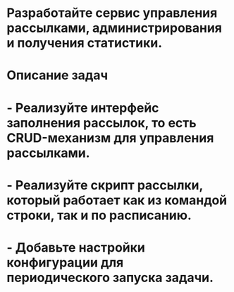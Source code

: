 # Разработайте сервис управления рассылками, администрирования и получения статистики.

# Описание задач
# - Реализуйте интерфейс заполнения рассылок, то есть CRUD-механизм для управления рассылками.
# - Реализуйте скрипт рассылки, который работает как из командой строки, так и по расписанию.
# - Добавьте настройки конфигурации для периодического запуска задачи.

